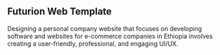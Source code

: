 <!-- Suggested code may be subject to a license. Learn more: ~LicenseLog:1896746112. -->
## Futurion Web Template

Designing a personal company website that focuses on developing software and websites for e-commerce companies in Ethiopia involves creating a user-friendly, professional, and engaging UI/UX.